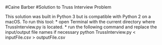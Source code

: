 #Caine Barber
#Solution to Truss Interview Problem

This solution was built in Python 3 but is compatible with Python 2 on a macOS.
To run this tool:
	* open Terminal with the current directory where TrussInterview.py is located.
	* run the following command and replace the input/output file names if necessary
		python TrussInterview.py < inputFile.csv > outputFile.csv
